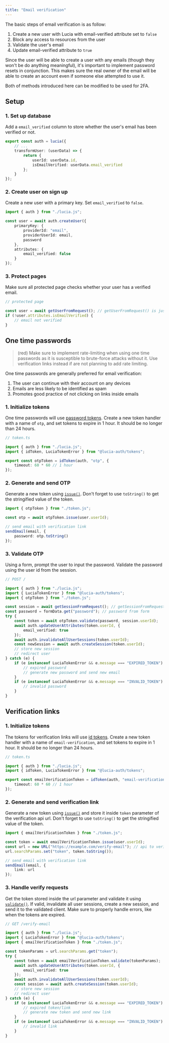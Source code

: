 ```yaml
---
title: "Email verification"
---
```


The basic steps of email verification is as follow:

1. Create a new user with Lucia with email-verified attribute set to `false`
2. Block any access to resources from the user
3. Validate the user's email
4. Update email-verified attribute to `true`

Since the user will be able to create a user with any emails (though they won't be do anything meaningful), it's important to implement password resets in conjunction. This makes sure the real owner of the email will be able to create an account even if someone else attempted to use it.

Both of methods introduced here can be modified to be used for 2FA.

## Setup

### 1. Set up database

Add a `email_verified` column to store whether the user's email has been verified or not.

```ts
export const auth = lucia({
	// ...
	transformUser: (userData) => {
		return {
			userId: userData.id,
			isEmailVerified: userData.email_verified
		};
	}
});
```

### 2. Create user on sign up

Create a new user with a primary key. Set `email_verified` to `false`.

```ts
import { auth } from "./lucia.js";

const user = await auth.createUser({
	primaryKey: {
		providerId: "email",
		providerUserId: email,
		password
	},
	attributes: {
		email_verified: false
	}
});
```

### 3. Protect pages

Make sure all protected page checks whether your user has a verified email.

```ts
// protected page

const user = await getUserFromRequest(); // getUserFromRequest() is just an example
if (!user.attributes.isEmailVerified) {
	// email not verified
}
```

## One time passwords

> (red) Make sure to implement rate-limiting when using one time passwords as it is susceptible to brute-force attacks without it. Use verification links instead if are not planning to add rate limiting.

One time passwords are generally preferred for email verification:

1. The user can continue with their account on any devices
2. Emails are less likely to be identified as spam
3. Promotes good practice of not clicking on links inside emails

### 1. Initialize tokens

One time passwords will use [password tokens](/tokens/basics/password-tokens). Create a new token handler with a name of `otp`, and set tokens to expire in 1 hour. It should be no longer than 24 hours.

```ts
// token.ts

import { auth } from "./lucia.js";
import { idToken, LuciaTokenError } from "@lucia-auth/tokens";

export const otpToken = idToken(auth, "otp", {
	timeout: 60 * 60 // 1 hour
});
```

### 2. Generate and send OTP

Generate a new token using [`issue()`](/tokens/reference/passwordtokenwrapper#issue). Don't forget to use `toString()` to get the stringified value of the token.

```ts
import { otpToken } from "./token.js";

const otp = await otpToken.issue(user.userId);

// send email with verification link
sendEmail(email, {
	password: otp.toString()
});
```

### 3. Validate OTP

Using a form, prompt the user to input the password. Validate the password using the user id from the session.

```ts
// POST /

import { auth } from "./lucia.js";
import { LuciaTokenError } from "@lucia-auth/tokens";
import { otpToken } from "./token.js";

const session = await getSessionFromRequest(); // getSessionFromRequest() is just an example
const password = formData.get("password"); // password from form
try {
	const token = await otpToken.validate(password, session.userId);
	await auth.updateUserAttributes(token.userId, {
		email_verified: true
	});
	await auth.invalidateAllUserSessions(token.userId);
	const newSession = await auth.createSession(token.userId);
	// store new session
	// redirect user
} catch (e) {
	if (e instanceof LuciaTokenError && e.message === "EXPIRED_TOKEN") {
		// expired password
		// generate new password and send new email
	}
	if (e instanceof LuciaTokenError && e.message === "INVALID_TOKEN") {
		// invalid password
	}
}
```

## Verification links

### 1. Initialize tokens

The tokens for verification links will use [id tokens](/tokens/basics/id-tokens). Create a new token handler with a name of `email-verification`, and set tokens to expire in 1 hour. It should be no longer than 24 hours.

```ts
// token.ts

import { auth } from "./lucia.js";
import { idToken, LuciaTokenError } from "@lucia-auth/tokens";

export const emailVerificationToken = idToken(auth, "email-verification", {
	timeout: 60 * 60 // 1 hour
});
```

### 2. Generate and send verification link

Generate a new token using [`issue()`](/tokens/reference/idtokenwrapper#issue) and store it inside `token` parameter of the verification api url. Don't forget to use `toString()` to get the stringified value of the token.

```ts
import { emailVerificationToken } from "./token.js";

const token = await emailVerificationToken.issue(user.userId);
const url = new URL("https://example.com/verify-email"); // api to verify tokens
url.searchParams.set("token", token.toString());

// send email with verification link
sendEmail(email, {
	link: url
});
```

### 3. Handle verify requests

Get the token stored inside the url parameter and validate it using [`validate()`](/tokens/reference/idtokenwrapper#validate). If valid, invalidate all user sessions, create a new session, and send it to the validated client. Make sure to properly handle errors, like when the tokens are expired.

```ts
// GET /verify-email

import { auth } from "./lucia.js";
import { LuciaTokenError } from "@lucia-auth/tokens";
import { emailVerificationToken } from "./token.js";

const tokenParams = url.searchParams.get("token");
try {
	const token = await emailVerificationToken.validate(tokenParams);
	await auth.updateUserAttributes(token.userId, {
		email_verified: true
	});
	await auth.invalidateAllUserSessions(token.userId);
	const session = await auth.createSession(token.userId);
	// store new session
	// redirect user
} catch (e) {
	if (e instanceof LuciaTokenError && e.message === "EXPIRED_TOKEN") {
		// expired token/link
		// generate new token and send new link
	}
	if (e instanceof LuciaTokenError && e.message === "INVALID_TOKEN") {
		// invalid link
	}
}
```
